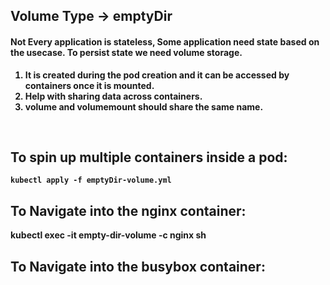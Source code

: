 ## <b>Volume Type -> emptyDir 

#### Not Every application is stateless, Some application need state based on the usecase. To persist state we need volume storage. 

1. It is created during the pod creation and it can be accessed by containers once it is mounted.
2. Help with sharing data across containers.
3. volume and volumemount should share the same name.

<br>

## To spin up multiple containers inside a pod:
`kubectl apply -f emptyDir-volume.yml`

## To Navigate into the nginx container:

kubectl exec -it empty-dir-volume -c nginx sh

## To Navigate into the busybox container:
